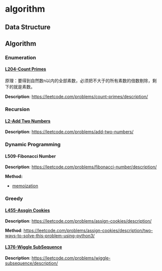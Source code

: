 # algorithm

## Data Structure

## Algorithm

### Enumeration

#### [L204-Count Primes](./src/algorithm/1.Enumeration/L204-Count%20Primes.py)

原理：要得到自然数n以内的全部素数，必须把不大于的所有素数的倍数剔除，剩下的就是素数。

**Description**: https://leetcode.com/problems/count-primes/description/



### Recursion

#### [L2-Add Two Numbers](./src/algorithm/2.Recursion/L2-AddTwoNumbers.py)
**Description**: https://leetcode.com/problems/add-two-numbers/



### Dynamic Programming

#### L509-Fibonacci Number
**Description**: https://leetcode.com/problems/fibonacci-number/description/

**Method:**

- [memoization](./src/algorithm/3.dynamic-programming/fibonacci/1.memoization.py)



### Greedy

#### [L455-Assgin Cookies](./src/algorithm/4.greedy/L455-AssignCookies.py)
**Description**: https://leetcode.com/problems/assign-cookies/description/

**Method**: https://leetcode.com/problems/assign-cookies/description/two-ways-to-solve-this-problem-using-python3/




#### [L376-Wiggle SubSequence](../algorithm/src/algorithm/4.greedy/L376-wiggleSubsequence.py)
**Description**: https://leetcode.com/problems/wiggle-subsequence/description/
